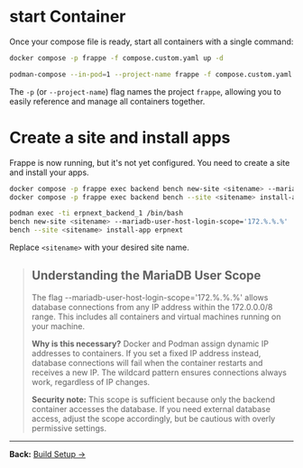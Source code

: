 # start Container

Once your compose file is ready, start all containers with a single command:

```bash
docker compose -p frappe -f compose.custom.yaml up -d
```

```bash
podman-compose --in-pod=1 --project-name frappe -f compose.custom.yaml up -d
```

The `-p` (or `--project-name`) flag names the project `frappe`, allowing you to easily reference and manage all containers together.

# Create a site and install apps

Frappe is now running, but it's not yet configured. You need to create a site and install your apps.

```bash
docker compose -p frappe exec backend bench new-site <sitename> --mariadb-user-host-login-scope='172.%.%.%'
docker compose -p frappe exec backend bench --site <sitename> install-app erpnext
```

```bash
podman exec -ti erpnext_backend_1 /bin/bash
bench new-site <sitename> --mariadb-user-host-login-scope='172.%.%.%'
bench --site <sitename> install-app erpnext
```

Replace `<sitename>` with your desired site name.

> ## Understanding the MariaDB User Scope
>
> The flag --mariadb-user-host-login-scope='172.%.%.%' allows database connections from any IP address within the 172.0.0.0/8 range. This includes all containers and virtual machines running on your machine.
>
> **Why is this necessary?** Docker and Podman assign dynamic IP addresses to containers. If you set a fixed IP address instead, database connections will fail when the container restarts and receives a new IP. The wildcard pattern ensures connections always work, regardless of IP changes.
>
> **Security note:** This scope is sufficient because only the backend container accesses the database. If you need external database access, adjust the scope accordingly, but be cautious with overly permissive settings.

---

**Back:** [Build Setup →](02-build-setup.md)
